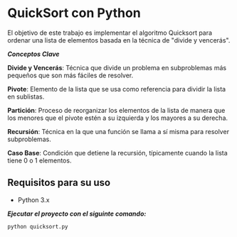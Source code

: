 # QuickSort con Python

El objetivo de este trabajo es implementar el algoritmo Quicksort para ordenar una lista de elementos basada en la técnica de "divide y vencerás".

**_Conceptos Clave_**

**Divide y Vencerás**: Técnica que divide un problema en subproblemas más pequeños
que son más fáciles de resolver.

**Pivote**: Elemento de la lista que se usa como referencia para dividir la lista en
sublistas.

**Partición**: Proceso de reorganizar los elementos de la lista de manera que los
menores que el pivote estén a su izquierda y los mayores a su derecha.

**Recursión**: Técnica en la que una función se llama a sí misma para resolver
subproblemas.

**Caso Base**: Condición que detiene la recursión, típicamente cuando la lista tiene 0 o 1
elementos.

## Requisitos para su uso
* Python 3.x


**_Ejecutar el proyecto con el siguinte comando:_**

```bash
python quicksort.py
```
